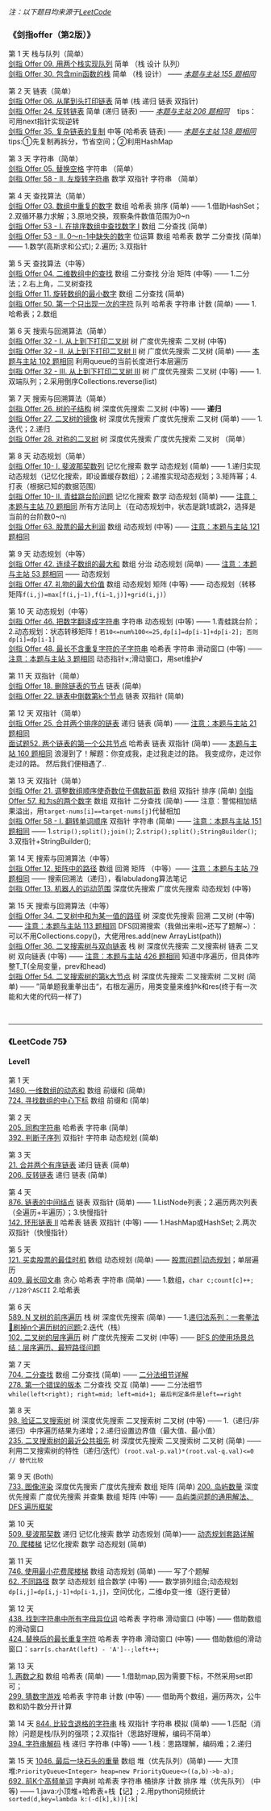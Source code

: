 *注：以下题目均来源于[LeetCode](https://leetcode.cn/)*
### 《剑指offer（第2版）》
第 1 天 栈与队列（简单）  
[剑指 Offer 09. 用两个栈实现队列](https://leetcode.cn/problems/yong-liang-ge-zhan-shi-xian-dui-lie-lcof/)  简单 （栈 设计 队列）<br/>
[剑指 Offer 30. 包含min函数的栈](https://leetcode.cn/problems/bao-han-minhan-shu-de-zhan-lcof/) 简单 （栈 设计） —— *[本题与主站 155 题相同](https://leetcode-cn.com/problems/min-stack/)*<br/>

第 2 天 链表（简单）  
[剑指 Offer 06. 从尾到头打印链表](https://leetcode.cn/problems/cong-wei-dao-tou-da-yin-lian-biao-lcof/) 简单 (栈 递归 链表 双指针)    
[剑指 Offer 24. 反转链表](https://leetcode.cn/problems/fan-zhuan-lian-biao-lcof/) 简单 (递归 链表)   —— *[本题与主站 206 题相同](https://leetcode-cn.com/problems/reverse-linked-list/)*  &nbsp;&nbsp; tips：可用next指针实现逆转  
[剑指 Offer 35. 复杂链表的复制](https://leetcode.cn/problems/fu-za-lian-biao-de-fu-zhi-lcof/) 中等 (哈希表 链表)  ——  *[本题与主站 138 题相同](https://leetcode-cn.com/problems/copy-list-with-random-pointer/)*  &nbsp;&nbsp; tips:①先复制再拆分，节省空间；②利用HashMap  

第 3 天 字符串（简单）  
[剑指 Offer 05. 替换空格](https://leetcode.cn/problems/ti-huan-kong-ge-lcof/) 字符串 （简单）   
[剑指 Offer 58 - II. 左旋转字符串](https://leetcode.cn/problems/zuo-xuan-zhuan-zi-fu-chuan-lcof/)   数学 双指针 字符串 （简单）

第 4 天 查找算法（简单）  
[剑指 Offer 03. 数组中重复的数字](https://leetcode.cn/problems/shu-zu-zhong-zhong-fu-de-shu-zi-lcof/)  数组 哈希表 排序 (简单) —— 1.借助HashSet；2.双循环暴力求解；3.原地交换，观察条件数值范围为0~n  
[剑指 Offer 53 - I. 在排序数组中查找数字 I](https://leetcode.cn/problems/zai-pai-xu-shu-zu-zhong-cha-zhao-shu-zi-lcof/)  数组 二分查找 (简单)  
[剑指 Offer 53 - II. 0～n-1中缺失的数字](https://leetcode.cn/problems/que-shi-de-shu-zi-lcof/) 位运算 数组 哈希表 数学 二分查找 (简单) —— 1.数学(高斯求和公式); 2.遍历; 3.双指针  

第 5 天 查找算法（中等）  
[剑指 Offer 04. 二维数组中的查找](https://leetcode.cn/problems/er-wei-shu-zu-zhong-de-cha-zhao-lcof/) 数组 二分查找 分治 矩阵 (中等) —— 1.二分法；2.右上角，二叉树查找    
[剑指 Offer 11. 旋转数组的最小数字](https://leetcode.cn/problems/xuan-zhuan-shu-zu-de-zui-xiao-shu-zi-lcof/) 数组 二分查找 (简单)  
[剑指 Offer 50. 第一个只出现一次的字符](https://leetcode.cn/problems/di-yi-ge-zhi-chu-xian-yi-ci-de-zi-fu-lcof/) 队列 哈希表 字符串 计数 (简单) —— 1.哈希表；2.数组

第 6 天 搜索与回溯算法（简单）  
[剑指 Offer 32 - I. 从上到下打印二叉树](https://leetcode.cn/problems/cong-shang-dao-xia-da-yin-er-cha-shu-lcof/) 树 广度优先搜索 二叉树 (中等)  
[剑指 Offer 32 - II. 从上到下打印二叉树 II](https://leetcode.cn/problems/cong-shang-dao-xia-da-yin-er-cha-shu-ii-lcof/) 树 广度优先搜索 二叉树 (简单) —— [本题与主站 102 题相同](https://leetcode-cn.com/problems/binary-tree-level-order-traversal/)  利用queue的当前长度进行本层遍历  
[剑指 Offer 32 - III. 从上到下打印二叉树 III](https://leetcode.cn/problems/cong-shang-dao-xia-da-yin-er-cha-shu-iii-lcof/) 树 广度优先搜索 二叉树 (中等) —— 1.双端队列；2.采用倒序Collections.reverse(list)  

第 7 天 搜索与回溯算法（简单）  
[剑指 Offer 26. 树的子结构](https://leetcode.cn/problems/shu-de-zi-jie-gou-lcof/) 树 深度优先搜索 二叉树 (中等) —— **递归**  
[剑指 Offer 27. 二叉树的镜像](https://leetcode.cn/problems/er-cha-shu-de-jing-xiang-lcof/) 树 深度优先搜索 广度优先搜索 二叉树 (简单) —— 1.迭代；2.递归  
[剑指 Offer 28. 对称的二叉树](https://leetcode.cn/problems/dui-cheng-de-er-cha-shu-lcof/) 树 深度优先搜索 广度优先搜索 二叉树 （简单） 

第 8 天 动态规划（简单）  
[剑指 Offer 10- I. 斐波那契数列](https://leetcode.cn/problems/fei-bo-na-qi-shu-lie-lcof/) 记忆化搜索 数学 动态规划 (简单) —— 1.递归实现动态规划（记忆化搜索，即设置缓存数组）；2.递推实现动态规划；3.矩阵幂；4.打表（根据已知的数据范围）  
[剑指 Offer 10- II. 青蛙跳台阶问题](https://leetcode.cn/problems/qing-wa-tiao-tai-jie-wen-ti-lcof/) 记忆化搜索 数学 动态规划 (简单) —— [注意：本题与主站 70 题相同](https://leetcode-cn.com/problems/climbing-stairs/) 所有方法同上（在动态规划中，状态是跳1或跳2，选择是当前的台阶数0~n)  
[剑指 Offer 63. 股票的最大利润](https://leetcode.cn/problems/gu-piao-de-zui-da-li-run-lcof/) 数组 动态规划 (中等) —— [注意：本题与主站 121 题相同](https://leetcode-cn.com/problems/best-time-to-buy-and-sell-stock/)    

第 9 天 动态规划（中等）  
[剑指 Offer 42. 连续子数组的最大和](https://leetcode.cn/problems/lian-xu-zi-shu-zu-de-zui-da-he-lcof/) 数组 分治 动态规划 (简单) —— [注意：本题与主站 53 题相同](https://leetcode-cn.com/problems/maximum-subarray/)  —— 动态规划  
[剑指 Offer 47. 礼物的最大价值](https://leetcode.cn/problems/li-wu-de-zui-da-jie-zhi-lcof/) 数组 动态规划 矩阵 (中等) —— 动态规划（转移矩阵`f(i,j)=max[f(i,j−1),f(i−1,j)]+grid(i,j)`）  

第 10 天 动态规划（中等）  
[剑指 Offer 46. 把数字翻译成字符串](https://leetcode.cn/problems/ba-shu-zi-fan-yi-cheng-zi-fu-chuan-lcof/) 字符串 动态规划 (中等) —— 1.青蛙跳台阶；2.动态规划：状态转移矩阵！`若10<=num%100<=25,dp[i]=dp[i-1]+dp[i-2]; 否则dp[i]=dp[i-1]`    
[剑指 Offer 48. 最长不含重复字符的子字符串](https://leetcode.cn/problems/zui-chang-bu-han-zhong-fu-zi-fu-de-zi-zi-fu-chuan-lcof/) 哈希表 字符串 滑动窗口 (中等) —— [注意：本题与主站 3 题相同](https://leetcode-cn.com/problems/longest-substring-without-repeating-characters/) 动态指针×;滑动窗口，用set维护√

第 11 天 双指针（简单）  
[剑指 Offer 18. 删除链表的节点](https://leetcode.cn/problems/shan-chu-lian-biao-de-jie-dian-lcof/) 链表 (简单)  
[剑指 Offer 22. 链表中倒数第k个节点](https://leetcode.cn/problems/lian-biao-zhong-dao-shu-di-kge-jie-dian-lcof/) 链表 双指针 (简单)

第 12 天 双指针（简单）  
[剑指 Offer 25. 合并两个排序的链表](https://leetcode.cn/problems/he-bing-liang-ge-pai-xu-de-lian-biao-lcof/) 递归 链表 (简单) —— [注意：本题与主站 21 题相同](https://leetcode-cn.com/problems/merge-two-sorted-lists/)    
[面试题52. 两个链表的第一个公共节点](https://leetcode.cn/problems/liang-ge-lian-biao-de-di-yi-ge-gong-gong-jie-dian-lcof/) 哈希表 链表 双指针 (简单) —— [本题与主站 160 题相同](https://leetcode-cn.com/problems/intersection-of-two-linked-lists/) 浪漫到了！解题：你变成我，走过我走过的路。 我变成你，走过你走过的路。 然后我们便相遇了..

第 13 天 双指针（简单）  
[剑指 Offer 21. 调整数组顺序使奇数位于偶数前面](https://leetcode.cn/problems/diao-zheng-shu-zu-shun-xu-shi-qi-shu-wei-yu-ou-shu-qian-mian-lcof/) 数组 双指针 排序 (简单)
[剑指 Offer 57. 和为s的两个数字](https://leetcode.cn/problems/he-wei-sde-liang-ge-shu-zi-lcof/) 数组 双指针 二分查找 (简单) —— 注意：警惕相加结果溢出，用`target-nums[i]==target-nums[j]`代替相加  
[剑指 Offer 58 - I. 翻转单词顺序](https://leetcode.cn/problems/fan-zhuan-dan-ci-shun-xu-lcof/) 双指针 字符串 (简单) —— [注意：本题与主站 151 题相同](https://leetcode-cn.com/problems/reverse-words-in-a-string/) —— 1.`strip();split();join()`; 2.`strip();split();StringBuilder()`; 3.双指针+StringBuilder();

第 14 天 搜索与回溯算法（中等）  
[剑指 Offer 12. 矩阵中的路径](https://leetcode.cn/problems/ju-zhen-zhong-de-lu-jing-lcof/) 数组 回溯 矩阵 （中等）—— [注意：本题与主站 79 题相同](https://leetcode-cn.com/problems/word-search/) —— 搜索回溯法（递归），看labuladong算法笔记  
[剑指 Offer 13. 机器人的运动范围](https://leetcode.cn/problems/ji-qi-ren-de-yun-dong-fan-wei-lcof/) 深度优先搜索 广度优先搜索 动态规划 (中等)

第 15 天 搜索与回溯算法（中等）  
[剑指 Offer 34. 二叉树中和为某一值的路径](https://leetcode.cn/problems/er-cha-shu-zhong-he-wei-mou-yi-zhi-de-lu-jing-lcof/) 树 深度优先搜索 回溯 二叉树 (中等) —— [注意：本题与主站 113 题相同](https://leetcode-cn.com/problems/path-sum-ii/) DFS回溯搜索（我做出来啦~还写了题解~）：可以不用Collections.copy()，大佬用res.add(new ArrayList(path))    
[剑指 Offer 36. 二叉搜索树与双向链表](https://leetcode.cn/problems/er-cha-sou-suo-shu-yu-shuang-xiang-lian-biao-lcof/) 栈 树 深度优先搜索 二叉搜索树 链表 二叉树 双向链表 (中等) —— [注意：本题与主站 426 题相同](https://leetcode-cn.com/problems/convert-binary-search-tree-to-sorted-doubly-linked-list/) 知道中序遍历，但具体咋整T_T(全局变量，prev和head)      
[剑指 Offer 54. 二叉搜索树的第k大节点](https://leetcode.cn/problems/er-cha-sou-suo-shu-de-di-kda-jie-dian-lcof/) 树 深度优先搜索 二叉搜索树 二叉树 (简单) —— ”简单题我重拳出击“，右根左遍历，用类变量来维护k和res(终于有一次能和大佬的代码一样了)


<br/>

****


### 《LeetCode 75》
#### Level1
第 1 天  
[1480. 一维数组的动态和](https://leetcode.cn/problems/running-sum-of-1d-array/) 数组 前缀和 (简单)  
[724. 寻找数组的中心下标](https://leetcode.cn/problems/find-pivot-index/)  数组 前缀和 (简单)

第 2 天  
[205. 同构字符串](https://leetcode.cn/problems/isomorphic-strings/) 哈希表 字符串 (简单)  
[392. 判断子序列](https://leetcode.cn/problems/is-subsequence/) 双指针 字符串 动态规划 (简单)

第 3 天  
[21. 合并两个有序链表](https://leetcode.cn/problems/merge-two-sorted-lists/) 递归 链表 (简单)  
[206. 反转链表](https://leetcode.cn/problems/reverse-linked-list/) 递归 链表 (简单)  

第 4 天  
[876. 链表的中间结点](https://leetcode.cn/problems/middle-of-the-linked-list/) 链表 双指针 (简单) —— 1.ListNode列表；2.遍历两次列表（全遍历+半遍历）；3.快慢指针  
[142. 环形链表 II](https://leetcode.cn/problems/linked-list-cycle-ii/) 哈希表 链表 双指针 (中等) —— 1.HashMap或HashSet; 2.两次双指针（快慢指针）

第 5 天  
[121. 买卖股票的最佳时机](https://leetcode.cn/problems/best-time-to-buy-and-sell-stock/) 数组 动态规划 (简单) —— [股票问题|动态规划](https://github.com/labuladong/fucking-algorithm/blob/master/%E5%8A%A8%E6%80%81%E8%A7%84%E5%88%92%E7%B3%BB%E5%88%97/%E5%9B%A2%E7%81%AD%E8%82%A1%E7%A5%A8%E9%97%AE%E9%A2%98.md)；单层遍历    
[409. 最长回文串](https://leetcode.cn/problems/longest-palindrome/) 贪心 哈希表 字符串 (简单) —— 1.数组，`char c;count[c]++; //128个ASCII` 2.哈希表

第 6 天  
[589. N 叉树的前序遍历](https://leetcode.cn/problems/n-ary-tree-preorder-traversal/) 栈 树 深度优先搜索 (简单) —— 1.[递归法系列：一套拳法👊刷掉n个遍历树的问题](https://leetcode.cn/problems/n-ary-tree-preorder-traversal/solution/yi-tao-quan-fa-shua-diao-nge-bian-li-shu-de-wen--3/);2.迭代（栈）  
[102. 二叉树的层序遍历](https://leetcode.cn/problems/binary-tree-level-order-traversal/) 树 广度优先搜索 二叉树 (中等) —— [BFS 的使用场景总结：层序遍历、最短路径问题](https://leetcode.cn/problems/binary-tree-level-order-traversal/solution/bfs-de-shi-yong-chang-jing-zong-jie-ceng-xu-bian-l/)

第 7 天  
[704. 二分查找](https://leetcode.cn/problems/binary-search/) 数组 二分查找 (简单) —— [二分法细节详解](https://leetcode.cn/problems/binary-search/solution/er-fen-cha-zhao-xiang-jie-by-labuladong/)  
[278. 第一个错误的版本](https://leetcode.cn/problems/first-bad-version/) 二分查找 交互 (简单) —— 二分法细节`while(left<right); right=mid; left=mid+1; 最后判定条件是left==right`

第 8 天  
[98. 验证二叉搜索树](https://leetcode.cn/problems/validate-binary-search-tree/) 树 深度优先搜索 二叉搜索树 二叉树 (中等) —— 1.（递归/非递归）中序遍历结果为递增；2.递归设置边界值（最大值、最小值）  
[235. 二叉搜索树的最近公共祖先](https://leetcode.cn/problems/lowest-common-ancestor-of-a-binary-search-tree/) 树 深度优先搜索 二叉搜索树 二叉树 (简单) —— 利用二叉搜索树的特性（递归/迭代）`(root.val-p.val)*(root.val-q.val)<=0     // 替代比较`  

第 9 天  (Both)  
[733. 图像渲染](https://leetcode.cn/problems/flood-fill/) 深度优先搜索 广度优先搜索 数组 矩阵 (简单)
[200. 岛屿数量](https://leetcode.cn/problems/number-of-islands/) 深度优先搜索 广度优先搜索 并查集 数组 矩阵 (中等) —— [岛屿类问题的通用解法、DFS 遍历框架](https://leetcode.cn/problems/number-of-islands/solution/dao-yu-lei-wen-ti-de-tong-yong-jie-fa-dfs-bian-li-/)

第 10 天  
[509. 斐波那契数](https://leetcode.cn/problems/fibonacci-number/) 递归 记忆化搜索 数学 动态规划 (简单)—— [动态规划套路详解](https://leetcode.cn/problems/fibonacci-number/solution/dong-tai-gui-hua-tao-lu-xiang-jie-by-labuladong/)  
[70. 爬楼梯](https://leetcode.cn/problems/climbing-stairs/) 记忆化搜索 数学 动态规划 (简单)  

第 11 天  
[746. 使用最小花费爬楼梯](https://leetcode.cn/problems/min-cost-climbing-stairs/) 数组 动态规划 (简单)  —— 写了个题解  
[62. 不同路径](https://leetcode.cn/problems/unique-paths/) 数学 动态规划 组合数学 (中等) —— 数学排列组合;动态规划`dp[i,j]=dp[i,j-1]+dp[i-1,j]`，空间优化，二维dp变一维（逐行更替）  

第 12 天  
[438. 找到字符串中所有字母异位词](https://leetcode.cn/problems/find-all-anagrams-in-a-string/) 哈希表 字符串 滑动窗口 (中等) —— 借助数组的滑动窗口   
[424. 替换后的最长重复字符](https://leetcode.cn/problems/longest-repeating-character-replacement/) 哈希表 字符串 滑动窗口 (中等) —— 借助数组的滑动窗口：`sarr[s.charAt(left) - 'A']--;left++;`  

第 13 天  
[1. 两数之和](https://leetcode.cn/problems/two-sum/) 数组 哈希表 (简单) —— 1.借助map,因为需要下标，不然采用set即可；  
[299. 猜数字游戏](https://leetcode.cn/problems/bulls-and-cows/) 哈希表 字符串 计数 (中等) —— 借助两个数组，遍历两次，公牛数和奶牛数分开计算  

第 14 天
[844. 比较含退格的字符串](https://leetcode.cn/problems/backspace-string-compare/) 栈 双指针 字符串 模拟 (简单) —— 1.匹配（消除）问题是栈/队列的强项；2.双指针（思路好理解，编码不简单）    
[394. 字符串解码](https://leetcode.cn/problems/decode-string/) 栈 递归 字符串 (中等) —— 1.栈：思路理解，编码难；2.递归  

第 15 天
[1046. 最后一块石头的重量](https://leetcode.cn/problems/last-stone-weight/) 数组 堆（优先队列）(简单) —— 大顶堆:`PriorityQueue<Integer> heap=new PriorityQueue<>((a,b)->b-a);`    
[692. 前K个高频单词](https://leetcode.cn/problems/top-k-frequent-words/) 字典树 哈希表 字符串 桶排序 计数 排序 堆（优先队列） (中等) —— 1.java:小顶堆+哈希表+栈【记】; 2.用python词频统计`sorted(d,key=lambda k:(-d[k],k))[:k]`  



<br/>





